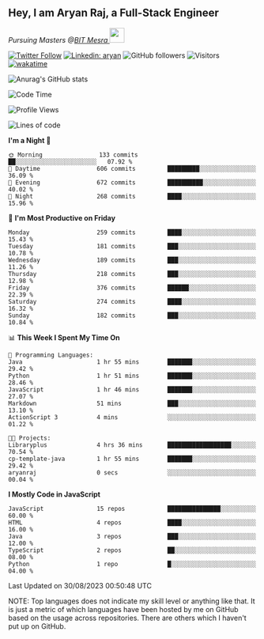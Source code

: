 <h2>Hey, I am Aryan Raj, a Full-Stack Engineer</h2>
<p><em>Pursuing Masters @<a href="https://bitmesra.ac.in/">BIT Mesra
</a><img src="https://media.giphy.com/media/WUlplcMpOCEmTGBtBW/giphy.gif" width="30"> 
</em></p>



[![Twitter Follow](https://img.shields.io/twitter/follow/desikiteretsu_?label=Follow)](https://twitter.com/intent/follow?screen_name=desikiteretsu_)
[![Linkedin: aryan](https://img.shields.io/badge/-aryan-blue?style=flat-square&logo=Linkedin&logoColor=white&link=https://www.linkedin.com/in/aryanraj24/)](https://www.linkedin.com/in/aryanraj24/)
![GitHub followers](https://img.shields.io/github/followers/aryan-139?label=Follow&style=social)
![Visitors](https://api.visitorbadge.io/api/visitors?path=https%3A%2F%2Fgithub.com%2Faryan-139&label=Visitors&countColor=%23263759&style=flat-square)
[![wakatime](https://wakatime.com/badge/user/5446e67c-4821-4850-b367-db5dd1d04c31.svg)](https://wakatime.com/@5446e67c-4821-4850-b367-db5dd1d04c31)

<!--### <img src="https://media.giphy.com/media/VgCDAzcKvsR6OM0uWg/giphy.gif" width="50"> A little more about me...  

```javascript
const aryan = {
    code: ["Javascript","Java", "Python","C++"],
    askMeAbout: ["Web Development", "Technology", "Business", "Social Media"],
    technologies: {
        backEnd: {
            js: ["Node", "Express","FastAPI","Python"],
        },
        databases: ["MongoDB", "MySql", "sqlite"],
        misc: ["Firebase", "php"]
    },
    currentFocus: "Getting into Deep Learning",
    funFact: "There are two ways to write error-free programs; only the third one works"
};
```

<img src="https://media.giphy.com/media/LnQjpWaON8nhr21vNW/giphy.gif" width="60"> <em><b>I love connecting with different people</b> so if you want to say <b>hi, I'll be happy to meet you more!</b> 😊</em>


-->

![Anurag's GitHub stats](https://github-readme-stats.vercel.app/api?username=aryan-139&show_icons=true&theme=dracula)

<!--START_SECTION:waka-->
![Code Time](http://img.shields.io/badge/Code%20Time-123%20hrs%2016%20mins-blue)

![Profile Views](http://img.shields.io/badge/Profile%20Views-2-blue)

![Lines of code](https://img.shields.io/badge/From%20Hello%20World%20I%27ve%20Written-992.9%20thousand%20lines%20of%20code-blue)

**I'm a Night 🦉** 

```text
🌞 Morning                133 commits         ██░░░░░░░░░░░░░░░░░░░░░░░   07.92 % 
🌆 Daytime                606 commits         █████████░░░░░░░░░░░░░░░░   36.09 % 
🌃 Evening                672 commits         ██████████░░░░░░░░░░░░░░░   40.02 % 
🌙 Night                  268 commits         ████░░░░░░░░░░░░░░░░░░░░░   15.96 % 
```
📅 **I'm Most Productive on Friday** 

```text
Monday                   259 commits         ████░░░░░░░░░░░░░░░░░░░░░   15.43 % 
Tuesday                  181 commits         ███░░░░░░░░░░░░░░░░░░░░░░   10.78 % 
Wednesday                189 commits         ███░░░░░░░░░░░░░░░░░░░░░░   11.26 % 
Thursday                 218 commits         ███░░░░░░░░░░░░░░░░░░░░░░   12.98 % 
Friday                   376 commits         ██████░░░░░░░░░░░░░░░░░░░   22.39 % 
Saturday                 274 commits         ████░░░░░░░░░░░░░░░░░░░░░   16.32 % 
Sunday                   182 commits         ███░░░░░░░░░░░░░░░░░░░░░░   10.84 % 
```


📊 **This Week I Spent My Time On** 

```text
💬 Programming Languages: 
Java                     1 hr 55 mins        ███████░░░░░░░░░░░░░░░░░░   29.42 % 
Python                   1 hr 51 mins        ███████░░░░░░░░░░░░░░░░░░   28.46 % 
JavaScript               1 hr 46 mins        ███████░░░░░░░░░░░░░░░░░░   27.07 % 
Markdown                 51 mins             ███░░░░░░░░░░░░░░░░░░░░░░   13.10 % 
ActionScript 3           4 mins              ░░░░░░░░░░░░░░░░░░░░░░░░░   01.22 % 

🐱‍💻 Projects: 
Libraryplus              4 hrs 36 mins       ██████████████████░░░░░░░   70.54 % 
cp-template-java         1 hr 55 mins        ███████░░░░░░░░░░░░░░░░░░   29.42 % 
aryanraj                 0 secs              ░░░░░░░░░░░░░░░░░░░░░░░░░   00.04 % 
```

**I Mostly Code in JavaScript** 

```text
JavaScript               15 repos            ███████████████░░░░░░░░░░   60.00 % 
HTML                     4 repos             ████░░░░░░░░░░░░░░░░░░░░░   16.00 % 
Java                     3 repos             ███░░░░░░░░░░░░░░░░░░░░░░   12.00 % 
TypeScript               2 repos             ██░░░░░░░░░░░░░░░░░░░░░░░   08.00 % 
Python                   1 repo              █░░░░░░░░░░░░░░░░░░░░░░░░   04.00 % 
```




 Last Updated on 30/08/2023 00:50:48 UTC
<!--END_SECTION:waka-->


NOTE: Top languages does not indicate my skill level or anything like that. It is just a metric of which languages have been hosted by me on GitHub based on the usage across repositories. There are others which I haven't put up on GitHub.
